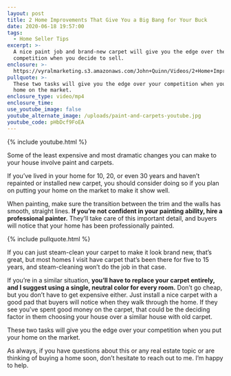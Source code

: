 ```yaml
---
layout: post
title: 2 Home Improvements That Give You a Big Bang for Your Buck
date: 2020-06-18 19:57:00
tags:
  - Home Seller Tips
excerpt: >-
  A nice paint job and brand-new carpet will give you the edge over the
  competition when you decide to sell.
enclosure: >-
  https://vyralmarketing.s3.amazonaws.com/John+Quinn/Videos/2+Home+Improvements+That+Give+You+a+Big+Bang+for+Your+Buck.mp4
pullquote: >-
  These two tasks will give you the edge over your competition when you put your
  home on the market.
enclosure_type: video/mp4
enclosure_time:
use_youtube_image: false
youtube_alternate_image: /uploads/paint-and-carpets-youtube.jpg
youtube_code: pHbDcf9FoEA
---
```


{% include youtube.html %}

Some of the least expensive and most dramatic changes you can make to your house involve paint and carpets.&nbsp;

If you’ve lived in your home for 10, 20, or even 30 years and haven’t repainted or installed new carpet, you should consider doing so if you plan on putting your home on the market to make it show well.&nbsp;

When painting, make sure the transition between the trim and the walls has smooth, straight lines. **If you’re not confident in your painting ability, hire a professional painter.** They’ll take care of this important detail, and buyers will notice that your home has been professionally painted.

{% include pullquote.html %}

If you can just steam-clean your carpet to make it look brand new, that’s great, but most homes I visit have carpet that’s been there for five to 15 years, and steam-cleaning won’t do the job in that case.&nbsp;

If you’re in a similar situation, **you’ll have to replace your carpet entirely, and I suggest using a single, neutral color for every room.** Don’t go cheap, but you don’t have to get expensive either. Just install a nice carpet with a good pad that buyers will notice when they walk through the home. If they see you’ve spent good money on the carpet, that could be the deciding factor in them choosing your house over a similar house with old carpet.&nbsp;

These two tasks will give you the edge over your competition when you put your home on the market.&nbsp;

As always, if you have questions about this or any real estate topic or are thinking of buying a home soon, don’t hesitate to reach out to me. I’m happy to help.